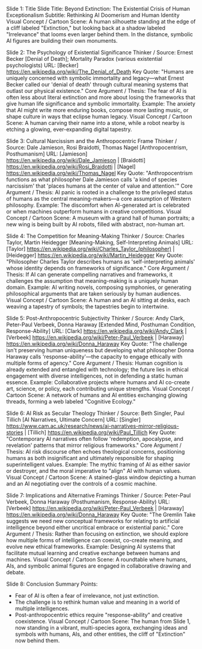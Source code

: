 Slide 1: Title Slide
Title: Beyond Extinction: The Existential Crisis of Human Exceptionalism
Subtitle: Rethinking AI Doomerism and Human Identity
Visual Concept / Cartoon Scene: A human silhouette standing at the edge of a cliff labeled "Extinction," but looking back at a shadow labeled "Irrelevance" that looms even larger behind them. In the distance, symbolic AI figures are building their own monuments.

Slide 2: The Psychology of Existential Significance
Thinker / Source: Ernest Becker [Denial of Death]; Mortality Paradox (various existential psychologists)
URL: [Becker] https://en.wikipedia.org/wiki/The_Denial_of_Death
Key Quote: "Humans are uniquely concerned with symbolic immortality and legacy—what Ernest Becker called our 'denial of death' through cultural meaning systems that outlast our physical existence."
Core Argument / Thesis: The fear of AI is often less about literal extinction and more about losing the frameworks that give human life significance and symbolic immortality.
Example: The anxiety that AI might write more enduring books, compose more lasting music, or shape culture in ways that eclipse human legacy.
Visual Concept / Cartoon Scene: A human carving their name into a stone, while a robot nearby is etching a glowing, ever-expanding digital tapestry.

Slide 3: Cultural Narcissism and the Anthropocentric Frame
Thinker / Source: Dale Jamieson, Rosi Braidotti, Thomas Nagel [Anthropocentrism, Posthumanism]
URL: [Jamieson] https://en.wikipedia.org/wiki/Dale_Jamieson | [Braidotti] https://en.wikipedia.org/wiki/Rosi_Braidotti | [Nagel] https://en.wikipedia.org/wiki/Thomas_Nagel
Key Quote: "Anthropocentrism functions as what philosopher Dale Jamieson calls 'a kind of species narcissism' that 'places humans at the center of value and attention.'"
Core Argument / Thesis: AI panic is rooted in a challenge to the privileged status of humans as the central meaning-makers—a core assumption of Western philosophy.
Example: The discomfort when AI-generated art is celebrated or when machines outperform humans in creative competitions.
Visual Concept / Cartoon Scene: A museum with a grand hall of human portraits; a new wing is being built by AI robots, filled with abstract, non-human art.

Slide 4: The Competition for Meaning-Making
Thinker / Source: Charles Taylor, Martin Heidegger [Meaning-Making, Self-Interpreting Animals]
URL: [Taylor] https://en.wikipedia.org/wiki/Charles_Taylor_(philosopher) | [Heidegger] https://en.wikipedia.org/wiki/Martin_Heidegger
Key Quote: "Philosopher Charles Taylor describes humans as 'self-interpreting animals' whose identity depends on frameworks of significance."
Core Argument / Thesis: If AI can generate compelling narratives and frameworks, it challenges the assumption that meaning-making is a uniquely human domain.
Example: AI writing novels, composing symphonies, or generating philosophical arguments that are taken seriously by human audiences.
Visual Concept / Cartoon Scene: A human and an AI sitting at desks, each weaving a tapestry of symbols; the tapestries begin to intertwine.

Slide 5: Post-Anthropocentric Subjectivity
Thinker / Source: Andy Clark, Peter-Paul Verbeek, Donna Haraway [Extended Mind, Posthuman Condition, Response-Ability]
URL: [Clark] https://en.wikipedia.org/wiki/Andy_Clark | [Verbeek] https://en.wikipedia.org/wiki/Peter-Paul_Verbeek | [Haraway] https://en.wikipedia.org/wiki/Donna_Haraway
Key Quote: "The challenge isn't preserving human uniqueness but developing what philosopher Donna Haraway calls 'response-ability'—the capacity to engage ethically with multiple forms of agency."
Core Argument / Thesis: Human cognition is already extended and entangled with technology; the future lies in ethical engagement with diverse intelligences, not in defending a static human essence.
Example: Collaborative projects where humans and AI co-create art, science, or policy, each contributing unique strengths.
Visual Concept / Cartoon Scene: A network of humans and AI entities exchanging glowing threads, forming a web labeled "Cognitive Ecology."

Slide 6: AI Risk as Secular Theology
Thinker / Source: Beth Singler, Paul Tillich [AI Narratives, Ultimate Concern]
URL: [Singler] https://www.cam.ac.uk/research/news/ai-narratives-mirror-religious-stories | [Tillich] https://en.wikipedia.org/wiki/Paul_Tillich
Key Quote: "Contemporary AI narratives often follow 'redemption, apocalypse, and revelation' patterns that mirror religious frameworks."
Core Argument / Thesis: AI risk discourse often echoes theological concerns, positioning humans as both insignificant and ultimately responsible for shaping superintelligent values.
Example: The mythic framing of AI as either savior or destroyer, and the moral imperative to "align" AI with human values.
Visual Concept / Cartoon Scene: A stained-glass window depicting a human and an AI negotiating over the controls of a cosmic machine.

Slide 7: Implications and Alternative Framings
Thinker / Source: Peter-Paul Verbeek, Donna Haraway (Posthumanism, Response-Ability)
URL: [Verbeek] https://en.wikipedia.org/wiki/Peter-Paul_Verbeek | [Haraway] https://en.wikipedia.org/wiki/Donna_Haraway
Key Quote: "The Gremlin Take suggests we need new conceptual frameworks for relating to artificial intelligence beyond either uncritical embrace or existential panic."
Core Argument / Thesis: Rather than focusing on extinction, we should explore how multiple forms of intelligence can coexist, co-create meaning, and evolve new ethical frameworks.
Example: Designing AI systems that facilitate mutual learning and creative exchange between humans and machines.
Visual Concept / Cartoon Scene: A roundtable where humans, AIs, and symbolic animal figures are engaged in collaborative drawing and debate.

Slide 8: Conclusion
Summary Points:
- Fear of AI is often a fear of irrelevance, not just extinction.
- The challenge is to rethink human value and meaning in a world of multiple intelligences.
- Post-anthropocentric ethics require "response-ability" and creative coexistence.
Visual Concept / Cartoon Scene: The human from Slide 1, now standing in a vibrant, multi-species agora, exchanging ideas and symbols with humans, AIs, and other entities, the cliff of "Extinction" now behind them.

